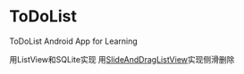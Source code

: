 # ToDoList
ToDoList Android App for Learning

用ListView和SQLite实现
用[SlideAndDragListView](https://github.com/yydcdut/SlideAndDragListView)实现侧滑删除
